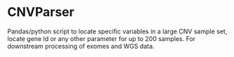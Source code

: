 # CNVParser

Pandas/python script to locate specific variables in a large CNV sample set, locate gene Id or any other parameter for up to 200 samples. For downstream processing of exomes and WGS data.
